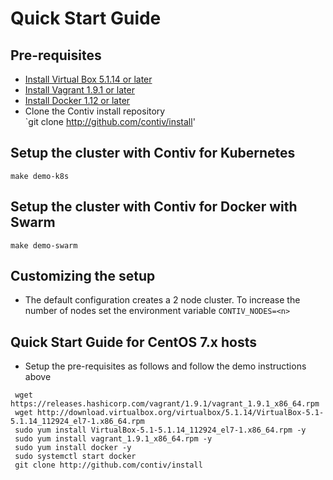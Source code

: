 # Quick Start Guide

## Pre-requisites

* [Install Virtual Box 5.1.14 or later]( https://www.virtualbox.org/wiki/Downloads )
* [Install Vagrant 1.9.1 or later]( https://www.vagrantup.com/downloads.html )
* [Install Docker 1.12 or later]( https://docs.docker.com/engine/installation/ )
* Clone the Contiv install repository <br>
`git clone http://github.com/contiv/install'

## Setup the cluster with Contiv for Kubernetes
`make demo-k8s`

## Setup the cluster with Contiv for Docker with Swarm
`make demo-swarm`

## Customizing the setup

* The default configuration creates a 2 node cluster. To increase the number of nodes set the environment variable `CONTIV_NODES=<n>`

## Quick Start Guide for CentOS 7.x hosts

* Setup the pre-requisites as follows and follow the demo instructions above
```
 wget https://releases.hashicorp.com/vagrant/1.9.1/vagrant_1.9.1_x86_64.rpm
 wget http://download.virtualbox.org/virtualbox/5.1.14/VirtualBox-5.1-5.1.14_112924_el7-1.x86_64.rpm
 sudo yum install VirtualBox-5.1-5.1.14_112924_el7-1.x86_64.rpm -y
 sudo yum install vagrant_1.9.1_x86_64.rpm -y
 sudo yum install docker -y
 sudo systemctl start docker
 git clone http://github.com/contiv/install
```
